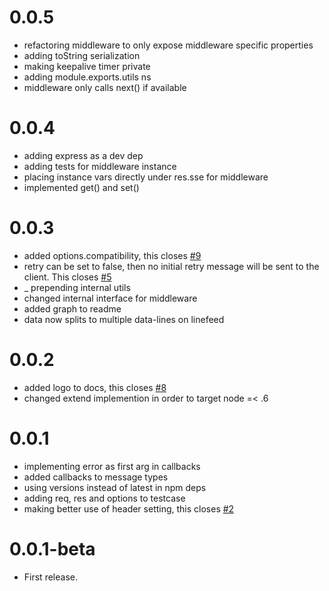 0.0.5
=====

  * refactoring middleware to only expose middleware specific properties
  * adding toString serialization
  * making keepalive timer private
  * adding module.exports.utils ns
  * middleware only calls next() if available

0.0.4
=====

  * adding express as a dev dep
  * adding tests for middleware instance
  * placing instance vars directly under res.sse for middleware
  * implemented get() and set()

0.0.3
=====

  * added options.compatibility, this closes [#9](https://github.com/massforstroelse/sselib.js/issues/9)
  * retry can be set to false, then no initial retry message will be sent to the client. This closes [#5](https://github.com/massforstroelse/sselib.js/issues/5)
  * _ prepending internal utils
  * changed internal interface for middleware
  * added graph to readme
  * data now splits to multiple data-lines on linefeed

0.0.2
=====

  * added logo to docs, this closes [#8](https://github.com/massforstroelse/sselib.js/issues/8)
  * changed extend implemention in order to target node =< .6

0.0.1
=====

  * implementing error as first arg in callbacks
  * added callbacks to message types
  * using versions instead of latest in npm deps
  * adding req, res and options to testcase
  * making better use of header setting, this closes [#2](https://github.com/massforstroelse/sselib.js/issues/2)

0.0.1-beta
==========

  * First release.
